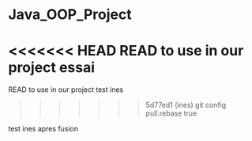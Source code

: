 # Java_OOP_Project
<<<<<<< HEAD
READ to use in our project essai
=======
READ to use in our project test ines
>>>>>>> 5d77ed1 (ines)
git config pull.rebase true

test ines apres fusion